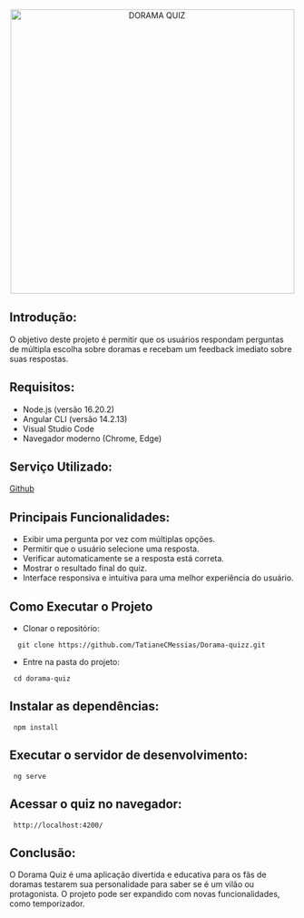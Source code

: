 <div align="center">
  <img src="https://github.com/user-attachments/assets/71170d0f-d3dd-4d24-a3df-e3cfa9a7e0a6" width="500" alt="DORAMA QUIZ">
  </br>
</div>

## Introdução:
O objetivo deste projeto é permitir que os usuários respondam perguntas de múltipla escolha sobre doramas e recebam um feedback imediato sobre suas respostas.

## Requisitos:
- Node.js (versão 16.20.2)
- Angular CLI (versão 14.2.13)
- Visual Studio Code
- Navegador moderno (Chrome, Edge)

## Serviço Utilizado:
[Github](https://github.com/)


## Principais Funcionalidades:
- Exibir uma pergunta por vez com múltiplas opções.
- Permitir que o usuário selecione uma resposta.
- Verificar automaticamente se a resposta está correta.
- Mostrar o resultado final do quiz.
- Interface responsiva e intuitiva para uma melhor experiência do usuário.

## Como Executar o Projeto
- Clonar o repositório:
```
  git clone https://github.com/TatianeCMessias/Dorama-quizz.git
```

- Entre na pasta do projeto:
```
 cd dorama-quiz
```

## Instalar as dependências:
 ```
  npm install
 ```

## Executar o servidor de desenvolvimento:
 ```
  ng serve
 ```

## Acessar o quiz no navegador:
 ```
  http://localhost:4200/
 ```

## Conclusão:
O Dorama Quiz é uma aplicação divertida e educativa para os fãs de doramas testarem sua personalidade para saber se é um vilão ou protagonista. 
O projeto pode ser expandido com novas funcionalidades, como temporizador. 
